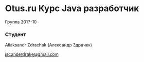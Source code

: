# Otus.ru Курс Java разработчик 

Группа 2017-10

### Студент
Aliaksandr Zdrachak (Александр Здрачек)

iscanderdrake@gmail.com
